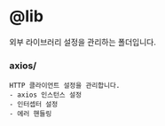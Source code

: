 # @lib

외부 라이브러리 설정을 관리하는 폴더입니다.

### axios/
```
HTTP 클라이언트 설정을 관리합니다.
- axios 인스턴스 설정
- 인터셉터 설정
- 에러 핸들링
```
